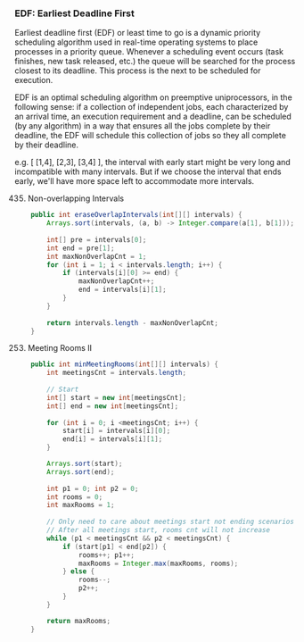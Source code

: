 ### EDF: Earliest Deadline First
Earliest deadline first (EDF) or least time to go is a dynamic priority scheduling algorithm used in real-time operating systems to place processes in a priority queue. Whenever a scheduling event occurs (task finishes, new task released, etc.) the queue will be searched for the process closest to its deadline. This process is the next to be scheduled for execution.

EDF is an optimal scheduling algorithm on preemptive uniprocessors, in the following sense: if a collection of independent jobs, each characterized by an arrival time, an execution requirement and a deadline, can be scheduled (by any algorithm) in a way that ensures all the jobs complete by their deadline, the EDF will schedule this collection of jobs so they all complete by their deadline. 

e.g. [ [1,4], [2,3], [3,4] ], the interval with early start might be very long and incompatible with many intervals. But if we choose the interval that ends early, we'll have more space left to accommodate more intervals.


435. Non-overlapping Intervals
```java
    public int eraseOverlapIntervals(int[][] intervals) {
        Arrays.sort(intervals, (a, b) -> Integer.compare(a[1], b[1]));
        
        int[] pre = intervals[0];
        int end = pre[1];
        int maxNonOverlapCnt = 1;
        for (int i = 1; i < intervals.length; i++) {
            if (intervals[i][0] >= end) {
                maxNonOverlapCnt++;
                end = intervals[i][1];
            }
        }
        
        return intervals.length - maxNonOverlapCnt;
    }
```

253. Meeting Rooms II
```java
    public int minMeetingRooms(int[][] intervals) {
        int meetingsCnt = intervals.length;
        
        // Start
        int[] start = new int[meetingsCnt];
        int[] end = new int[meetingsCnt];
        
        for (int i = 0; i <meetingsCnt; i++) {
            start[i] = intervals[i][0];
            end[i] = intervals[i][1];
        }

        Arrays.sort(start);
        Arrays.sort(end);
        
        int p1 = 0; int p2 = 0;
        int rooms = 0;
        int maxRooms = 1;
        
        // Only need to care about meetings start not ending scenarios
        // After all meetings start, rooms cnt will not increase
        while (p1 < meetingsCnt && p2 < meetingsCnt) {
            if (start[p1] < end[p2]) {
                rooms++; p1++;
                maxRooms = Integer.max(maxRooms, rooms);
            } else {
                rooms--;
                p2++;
            }
        }

        return maxRooms;
    }
```
